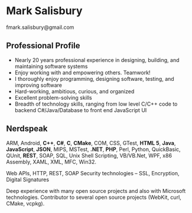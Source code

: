 <h1>Mark Salisbury</h1>
fmark.salisbury@gmail.com

<h2>Professional Profile</h2>

* Nearly 20 years professional experience in designing, building, and maintaining software systems
* Enjoy working with and empowering others.  Teamwork!
* I thoroughly enjoy programming, designing software, testing, and improving software
* Hard-working, ambitious, curious, and organized
* Excellent problem-solving skills
* Breadth of technology skills, ranging from low level C/C++ code to backend C#/Java/Database to front end JavaScript UI

<h2>Nerdspeak</h2>

ARM, Android, **C++**, **C#**, **C**, **CMake**, COM, CSS, GTest, **HTML 5**, **Java**, **JavaScript**, **JSON**, MIPS, MSTest, **.NET**, **PHP**, Perl, Python, QuickBasic, QUnit, **REST**, SOAP, SQL, Unix Shell Scripting, VB/VB.Net, WPF, x86 Assembly, XAML, XML,   MFC, Win32.

Web APIs, HTTP, REST, SOAP
Security technologies – SSL, Encryption, Digital Signatures

Deep experience with many open source projects and also with Microsoft technologies.  Contributor to several open source projects (WebKit, curl, CMake, vcpkg).

